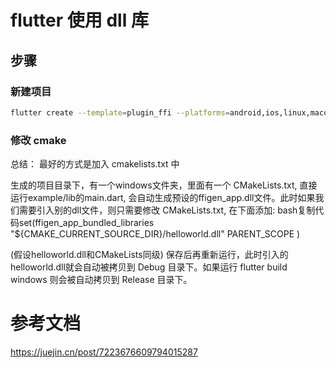 # flutter 使用 dll 库
## 步骤
### 新建项目
```bash
flutter create --template=plugin_ffi --platforms=android,ios,linux,macos,windows ffigen_app
```
### 修改 cmake
总结： 最好的方式是加入 cmakelists.txt 中

生成的项目目录下，有一个windows文件夹，里面有一个 CMakeLists.txt, 直接运行example/lib的main.dart, 会自动生成预设的ffigen_app.dll文件。此时如果我们需要引入别的dll文件，则只需要修改 CMakeLists.txt, 在下面添加:
bash复制代码set(ffigen_app_bundled_libraries
        "${CMAKE_CURRENT_SOURCE_DIR}/helloworld.dll"
        PARENT_SCOPE
        )

(假设helloworld.dll和CMakeLists同级)
保存后再重新运行，此时引入的helloworld.dll就会自动被拷贝到 Debug 目录下。如果运行 flutter build windows 则会被自动拷贝到 Release 目录下。

# 参考文档
https://juejin.cn/post/7223676609794015287
